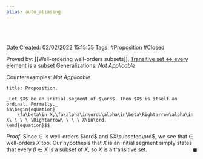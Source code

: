 ```yaml
---
alias: auto_aliasing
---
```


<br />
<br />

Date Created: 02/02/2022 15:15:55
Tags: #Proposition #Closed 

Proved by: [[Well-ordering well-orders subsets]], [Transitive set $\Leftrightarrow$ every element is a subset](Transitive%20set%20iff%20every%20element%20is%20a%20subset.md)
Generalizations: _Not Applicable_

Counterexamples: _Not Applicable_

``` ad-Proposition
title: Proposition.

_Let $X$ be an initial segment of $\ord$. Then $X$ is itself an ordinal. Formally,_
$$\begin{equation}
    \fa\beta\in X,\fa\alpha\in\ord:\alpha\in\beta\Rightarrow\alpha\in X\ \ \ \ \Rightarrow\ \ \ \ X\in\ord.
\end{equation}$$

```

_Proof_. Since $\in$ is well-orders $\ord$ and $X\subseteq\ord$, we see that $\in$ well-orders $X$ too. Our hypothesis that $X$ is an initial segment simply states that every $\beta\in X$ is a subset of $X$, so $X$ is a transitive set.<span style="float:right;">$\blacksquare$</span>
